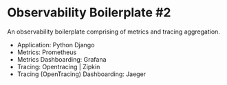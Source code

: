 # Observability Boilerplate #2
An observability boilerplate comprising of metrics and tracing aggregation.
* Application: Python Django
* Metrics: Prometheus
* Metrics Dashboarding: Grafana
* Tracing: Opentracing | Zipkin
* Tracing (OpenTracing) Dashboarding: Jaeger